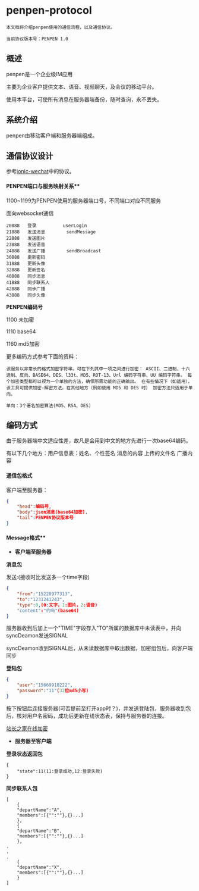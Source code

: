 # penpen-protocol

```
本文档将介绍penpen使用的通信流程，以及通信协议。

当前协议版本号：PENPEN 1.0
```

## 概述

penpen是一个企业级IM应用

主要为企业客户提供文本、语音、视频聊天，及会议的移动平台。

使用本平台，可使所有消息在服务器端备份，随时查询，永不丢失。

## 系统介绍

penpen由移动客户端和服务器端组成。


## 通信协议设计

参考[ionic-wechat](https://github.com/Frogmarch/ionic-wechat)中的协议。



#### PENPEN端口与服务映射关系**

1100~1199为PENPEN使用的服务器端口号，不同端口对应不同服务

面向websocket通信

```
20888	登录			userLogin
21888	发送消息		sendMessage
22888	发送图片
23888	发送语音
24888	发送广播		sendBroadcast
30888	更新密码
31888	更新头像
32888	更新签名
40888	同步消息
41888	同步联系人
42888	同步广播
43888	同步头像
```

**PENPEN编码号**

1100	未加密

1110	base64

1160	md5加密

更多编码方式参考下面的资料：

```
该服务以非常长的格式加密字符串。可在下列其中一项之间进行加密： ASCII、二进制、十六进制、反向、BASE64、DES、l33t、MD5、ROT-13、Url 编码字符串、UU 编码字符串。 每个加密类型都可以视为一个单独的方法，确保所需功能的正确输出。 在有些情况下（如适用），该工具可提供加密-解密方法。在其他地方（例如使用 MD5 和 DES 时） 加密方法只适用于单向。

单向：3个著名加密算法(MD5、RSA、DES)
```

## 编码方式

由于服务器端中文适应性差，故凡是会用到中文的地方先进行一次base64编码。

有以下几个地方：用户信息表：姓名、个性签名
消息的内容
上传的文件名
广播内容


#### 通信包格式

客户端至服务器：

```json
{
	"head":编码号,
	"body":json消息(base64加密),
	"tail":PENPEN协议版本号
}
```

#### Message格式**

- **客户端至服务器**

**消息包**

发送:(接收时比发送多一个time字段)

```json
{
	"from":"15228977313",
	"to":"1231241243",
	"type":0,(0:文字，1:图片，2:语音)
	"content":"约吗"(base64)
}
```

服务器收到后加上一个"TIME"字段存入"TO"所属的数据库中未读表中，并向syncDeamon发送SIGNAL

syncDeamon收到SIGNAL后，从未读数据库中取出数据，加密组包后，向客户端同步

**登陆包**

```json
{
	"user":"15669910222",
	"password":"11"(32位md5小写)
}
```

按下按钮后连接服务器(可否提前至打开app时？)，并发送登陆包，服务器收到包后，核对用户名密码，成功后更新在线状态表，保持与服务器的连接。

[站长之家在线加密](http://tool.chinaz.com/tools/md5.aspx)

- **服务器至客户端**

**登录状态返回包**

```
{
	"state":11(11:登录成功,12:登录失败)
}
```


**同步联系人包**

```
[
	{
	"departName":"A",
	"members":[{"":""},{}...]
	},
	{
	"departName":"B",
	"members":[{"":""},{}...]
	},
.
.
.
	{
	"departName":"X",
	"members":[{"":""},{}...]
	}
]

```







